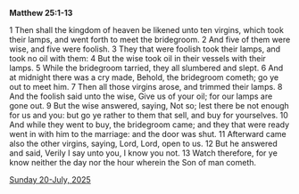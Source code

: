 **Matthew 25:1-13**

1 Then shall the kingdom of heaven be likened unto ten virgins, which took their lamps, and went forth to meet the bridegroom. 2 And five of them were wise, and five were foolish. 3 They that were foolish took their lamps, and took no oil with them: 4 But the wise took oil in their vessels with their lamps. 5 While the bridegroom tarried, they all slumbered and slept. 6 And at midnight there was a cry made, Behold, the bridegroom cometh; go ye out to meet him. 7 Then all those virgins arose, and trimmed their lamps. 8 And the foolish said unto the wise, Give us of your oil; for our lamps are gone out. 9 But the wise answered, saying, Not so; lest there be not enough for us and you: but go ye rather to them that sell, and buy for yourselves. 10 And while they went to buy, the bridegroom came; and they that were ready went in with him to the marriage: and the door was shut. 11 Afterward came also the other virgins, saying, Lord, Lord, open to us. 12 But he answered and said, Verily I say unto you, I know you not. 13 Watch therefore, for ye know neither the day nor the hour wherein the Son of man cometh.

[Sunday 20-July, 2025](https://getbible.net/kjv/Matthew/25/1-13)
